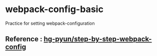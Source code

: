 # webpack-config-basic
Practice for setting webpack-configuration

## Reference : [hg-pyun/step-by-step-webpack-config](https://github.com/hg-pyun/step-by-step-webpack-config)

